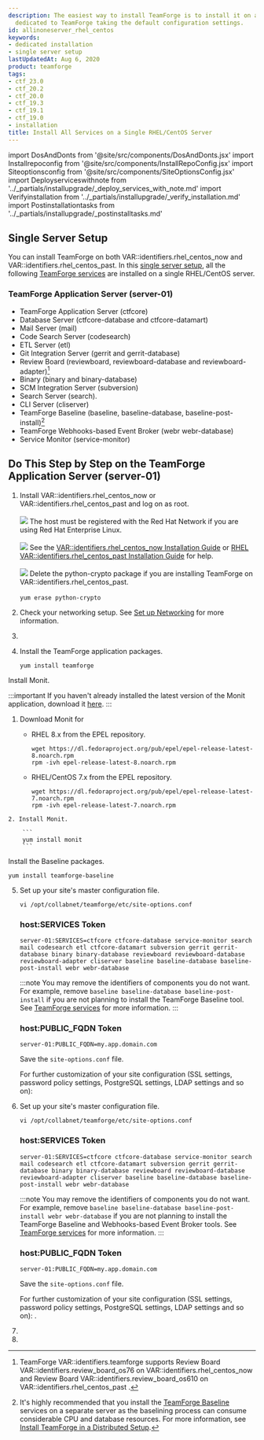 ```yaml
---
description: The easiest way to install TeamForge is to install it on a single server,
  dedicated to TeamForge taking the default configuration settings.
id: allinoneserver_rhel_centos
keywords:
- dedicated installation
- single server setup
lastUpdatedAt: Aug 6, 2020
product: teamforge
tags:
- ctf_23.0
- ctf_20.2
- ctf_20.0
- ctf_19.3
- ctf_19.1
- ctf_19.0
- installation
title: Install All Services on a Single RHEL/CentOS Server
---
```


import DosAndDonts from '@site/src/components/DosAndDonts.jsx'
import Installrepoconfig from '@site/src/components/InstallRepoConfig.jsx'
import Siteoptionsconfig from '@site/src/components/SiteOptionsConfig.jsx'
import Deployserviceswithnote from '../_partials/installupgrade/_deploy_services_with_note.md'
import Verifyinstallation from '../_partials/installupgrade/_verify_installation.md'
import Postinstallationtasks from '../_partials/installupgrade/_postinstalltasks.md'

<DosAndDonts />

<!-- Installation Dos and Don'ts -->

<!-- % unless site.output == "pdf" %
## Dos and Don'ts
<div markdown="1" class="panel panel-default">
<div class="panel-body" markdown="1">
% include installupgrade/install_dos_and_donts.html %
</div>
</div>
% endunless %

% unless site.output == "web" %
<h2>Dos and Don'ts</h2>
Before you begin, see [Installation Dos and Don'ts][for_pdf_installdosdonts].
% endunless % -->

<!-- Installation Dos and Don'ts -->

<!-- Installation Setup  -->

## Single Server Setup

You can install TeamForge on both VAR::identifiers.rhel_centos_now and VAR::identifiers.rhel_centos_past. In this [single server setup](../installpages/plan_your_installation_upgrade#singleordistributed), all the following [TeamForge services](../installpages/plan_your_installation_upgrade#teamforgeservices) are installed on a single RHEL/CentOS server.

### TeamForge Application Server (server-01)

* TeamForge Application Server (ctfcore)
* Database Server (ctfcore-database and ctfcore-datamart)
* Mail Server (mail)
* Code Search Server (codesearch)
* ETL Server (etl)
* Git Integration Server (gerrit and gerrit-database)
* Review Board (reviewboard, reviewboard-database and reviewboard-adapter)[^1]
* Binary (binary and binary-database)
* SCM Integration Server (subversion)
* Search Server (search).
* CLI Server (cliserver)
* TeamForge Baseline (baseline, baseline-database, baseline-post-install)[^2]
* TeamForge Webhooks-based Event Broker (webr webr-database)
* Service Monitor (service-monitor)

<!-- Installation Setup  -->

<!-- Installation Steps -->

## Do This Step by Step on the TeamForge Application Server (server-01)

1. Install VAR::identifiers.rhel_centos_now or VAR::identifiers.rhel_centos_past and log on as root.<br></br>
   ![](/docs/assets/images/status-success-small.png) The host must be registered with the Red Hat Network if you are using Red Hat Enterprise Linux.<br></br>
   ![](/docs/assets/images/status-success-small.png) See the [VAR::identifiers.rhel_centos_now Installation Guide](http://docs.redhat.com/docs/en-US/Red_Hat_Enterprise_Linux/7/html/Installation_Guide/index.html) or [RHEL VAR::identifiers.rhel_centos_past Installation Guide](http://docs.redhat.com/docs/en-US/Red_Hat_Enterprise_Linux/6/html/Installation_Guide/index.html) for help.<br></br>
   ![](/docs/assets/images/status-success-small.png) Delete the python-crypto package if you are installing TeamForge on VAR::identifiers.rhel_centos_past. <br></br>
      `yum erase python-crypto`
   
2. Check your networking setup. See [Set up Networking](../setupnetworking) for more information.

3. <Installrepoconfig />

4. Install the TeamForge application packages.
   
   ```shell
   yum install teamforge
   ````
<!-- see, https://forge.collab.net/sf/go/artf424155
   If you are installing TeamForge VAR::identifiers.teamforge on VAR::identifiers.rhel_centos_past, contact the [Digital.ai Support](https://support.digital.ai/) to get the `python-modules-sources-el7.zip` file and unzip it to `/opt/collabnet/teamforge/service/reviewboard/resources/SOURCES/python-modules-sources`.
      ```shell
      unzip python-modules-sources-el7.zip -d /opt/collabnet/teamforge/service/reviewboard/resources/SOURCES/python-modules-sources
      ````
   If you are installing TeamForge VAR::identifiers.teamforge on VAR::identifiers.rhel_centos_now, contact the [Digital.ai Support](https://support.digital.ai/) to get the `python-modules-sources-el8.zip` file and unzip it to `/opt/collabnet/teamforge/service/reviewboard/resources/SOURCES/python-modules-sources`.
      ```shell
      unzip python-modules-sources-el8.zip -d /opt/collabnet/teamforge/service/reviewboard/resources/SOURCES/python-modules-sources
      ```` 
-->

   Install Monit.

   :::important 
   If you haven't already installed the latest version of the Monit application, download it [here](https://dl.fedoraproject.org/pub/epel/7/x86_64/Packages/m/monit-5.30.0-1.el7.x86_64.rpm).
   :::

   1. Download Monit for


      * RHEL 8.x from the EPEL repository.

        ```
        wget https://dl.fedoraproject.org/pub/epel/epel-release-latest-8.noarch.rpm
        rpm -ivh epel-release-latest-8.noarch.rpm
        ```

      * RHEL/CentOS 7.x from the EPEL repository.

        ```
        wget https://dl.fedoraproject.org/pub/epel/epel-release-latest-7.noarch.rpm
        rpm -ivh epel-release-latest-7.noarch.rpm
        ```

    2. Install Monit.

        ```
        yum install monit
        ```

   Install the Baseline packages.
   ```shell
   yum install teamforge-baseline
   ````   
   
<!-- % unless site.output == "pdf" % -->
5. Set up your site's master configuration file.
   ```shell
   vi /opt/collabnet/teamforge/etc/site-options.conf
   ````
   ### host:SERVICES Token
   ```shell
   server-01:SERVICES=ctfcore ctfcore-database service-monitor search mail codesearch etl ctfcore-datamart subversion gerrit gerrit-database binary binary-database reviewboard reviewboard-database reviewboard-adapter cliserver baseline baseline-database baseline-post-install webr webr-database
   ````
   :::note 
   You may remove the identifiers of components you do not want. For example, remove `baseline baseline-database baseline-post-install` if you are not planning to install the TeamForge Baseline tool. See [TeamForge services](plan_your_installation_upgrade.html#teamforgeservices) for more information.
   :::

   ### host:PUBLIC_FQDN Token
   ```shell
   server-01:PUBLIC_FQDN=my.app.domain.com
   ````

   Save the `site-options.conf` file. 

   For further customization of your site configuration (SSL settings, password policy settings, PostgreSQL settings, LDAP settings and so on): <Siteoptionsconfig />

<!-- % endunless %

% unless site.output == "web" % -->
6. Set up your site's master configuration file.
   ```shell
   vi /opt/collabnet/teamforge/etc/site-options.conf
   ````
   ### host:SERVICES Token
   ```shell
   server-01:SERVICES=ctfcore ctfcore-database service-monitor search mail codesearch etl ctfcore-datamart subversion gerrit gerrit-database binary binary-database reviewboard reviewboard-database reviewboard-adapter cliserver baseline baseline-database baseline-post-install webr webr-database
   ````
   :::note
   You may remove the identifiers of components you do not want. For example, remove `baseline baseline-database baseline-post-install webr webr-database` if you are not planning to install the TeamForge Baseline and Webhooks-based Event Broker tools. See [TeamForge services](plan_your_installation_upgrade.html#teamforgeservices) for more information.
   :::

   ### host:PUBLIC_FQDN Token
   ```shell
   server-01:PUBLIC_FQDN=my.app.domain.com
   ````

   Save the `site-options.conf` file. 

   For further customization of your site configuration (SSL settings, password policy settings, PostgreSQL settings, LDAP settings and so on): <Siteoptionsconfig />.

1. <Deployserviceswithnote />

2. <Verifyinstallation />

<Postinstallationtasks />

<!-- Installation Steps -->

[^1]: TeamForge VAR::identifiers.teamforge supports Review Board VAR::identifiers.review_board_os76 on VAR::identifiers.rhel_centos_now and Review Board VAR::identifiers.review_board_os610 on VAR::identifiers.rhel_centos_past . 
[^2]: It's highly recommended that you install the [TeamForge Baseline](../BaselinePages/baseline-overview) services on a separate server as the baselining process can consume considerable CPU and database resources. For more information, see [Install TeamForge in a Distributed Setup](../installpages/distributed_install_rhel_centos).

